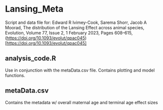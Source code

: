 # Lansing_Meta
Script and data file for:
Edward R Ivimey-Cook, Sarema Shorr, Jacob A Moorad, The distribution of the Lansing Effect across animal species, Evolution, Volume 77, Issue 2, 1 February 2023, Pages 608–615,
(https://doi.org/10.1093/evolut/qpac045)[https://doi.org/10.1093/evolut/qpac045]

## analysis_code.R
Use in conjunction with the metaData.csv file. Contains plotting and model functions.

## metaData.csv
Contains the metadata w/ overall maternal age and terminal age effect sizes

